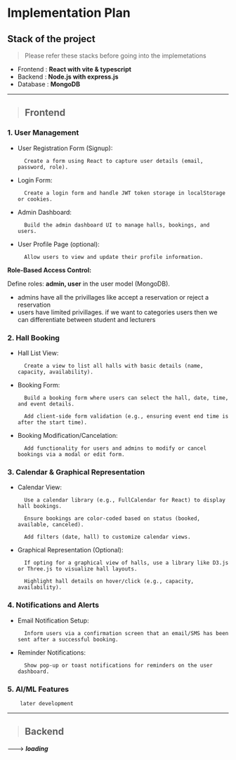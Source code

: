 # Implementation Plan



## Stack of the project

> Please refer these stacks before going into the implemetations 

- Frontend : **React with vite & typescript**
- Backend : **Node.js with express.js**
- Database : **MongoDB**

---
> ## Frontend

### 1. User Management

- User Registration Form (Signup):

        Create a form using React to capture user details (email, password, role).

- Login Form:

        Create a login form and handle JWT token storage in localStorage or cookies.

- Admin Dashboard:

        Build the admin dashboard UI to manage halls, bookings, and users.

- User Profile Page (optional):

        Allow users to view and update their profile information.

**Role-Based Access Control:**

Define roles: **admin, user** in the user model (MongoDB).
 - admins have all the privillages like accept a reservation or reject a reservation
 - users have limited privillages.
 if we want to categories users then we can differentiate between student and lecturers

### 2. Hall Booking

- Hall List View:
 
        Create a view to list all halls with basic details (name, capacity, availability).

- Booking Form:

        Build a booking form where users can select the hall, date, time, and event details.

        Add client-side form validation (e.g., ensuring event end time is after the start time).

- Booking Modification/Cancelation:

        Add functionality for users and admins to modify or cancel bookings via a modal or edit form.

### 3. Calendar & Graphical Representation

- Calendar View:

        Use a calendar library (e.g., FullCalendar for React) to display hall bookings.

        Ensure bookings are color-coded based on status (booked, available, canceled).

        Add filters (date, hall) to customize calendar views.

- Graphical Representation (Optional):

        If opting for a graphical view of halls, use a library like D3.js or Three.js to visualize hall layouts.

        Highlight hall details on hover/click (e.g., capacity, availability).


### 4. Notifications and Alerts

- Email Notification Setup:

        Inform users via a confirmation screen that an email/SMS has been sent after a successful booking.

- Reminder Notifications:

        Show pop-up or toast notifications for reminders on the user dashboard.

### 5. AI/ML Features

        later development

--- 


> ## Backend

--->  ***loading***


